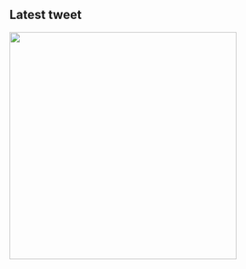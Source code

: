 ## Latest tweet
[<img src="https://hcti.io/v1/image/7103df41-2beb-45d5-9d4c-1f82ca913155" width="400">](https://twitter.com/mscccc/status/1281744329849974786)
